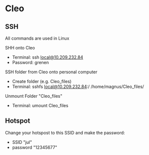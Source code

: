 # Cleo

## SSH
All commands are used in Linux

SHH onto Cleo
- Terminal: ssh local@10.209.232.84
- Password: grenen

SSH folder from Cleo onto personal computer
- Create folder (e.g. Cleo_files)
- Terminal: sshfs local@10.209.232.84:/ /home/magnus/Cleo_files/

Unmount Folder "Cleo_files"
- Terminal: umount Cleo_files

## Hotspot

Change your hotspost to this SSID and make the password:
- SSID "jul"
- password "12345677"
